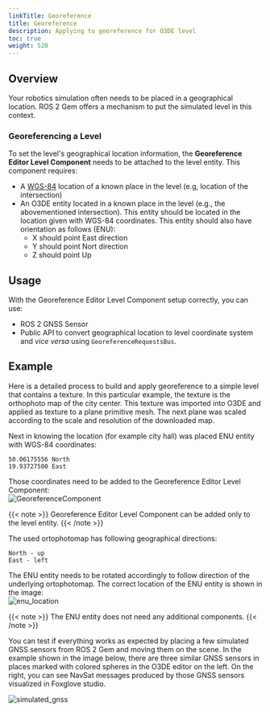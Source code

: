 ```yaml
---
linkTitle: Georeference  
title: Georeference
description: Applying to georeference for O3DE level
toc: true
weight: 520
---
```


## Overview

Your robotics simulation often needs to be placed in a geographical location. 
ROS 2 Gem offers a mechanism to put the simulated level in this context.


### Georeferencing a Level

To set the level's geographical location information, the **Georeference Editor Level Component** needs to be attached to the level entity. 
This component requires:

- A [WGS-84](https://en.wikipedia.org/wiki/World_Geodetic_System#WGS84) location of a known place in the level (e.g, location of the intersection)
- An O3DE entity located in a known place in the level (e.g., the abovementioned intersection). This entity should be located in the location given with WGS-84 coordinates. This entity should also have orientation as follows (ENU):
  - X should point East direction
  - Y should point Nort direction
  - Z should point Up

## Usage

With the Georeference Editor Level Component setup correctly, you can use:
 - ROS 2 GNSS Sensor 
 - Public API to convert geographical location to level coordinate system and _vice versa_ using `GeoreferenceRequestsBus`. 

## Example

Here is a detailed process to build and apply georeference to a simple level that contains a texture. In this particular example, the texture is the orthophoto map of the city center. 
This texture was imported into O3DE and applied as texture to a plane primitive mesh.
The next plane was scaled according to the scale and resolution of the downloaded map.

Next in knowing the location (for example city hall) was placed ENU entity with WGS-84 coordinates:
```
50.06175556 North 
19.93727500 East 
```
Those coordinates need to be added to the Georeference Editor Level Component: \
![GeoreferenceComponent](/images/user-guide/interactivity/robotics/georeference_component.png)

{{< note >}}
Georeference Editor Level Component can be added only to the level entity.
{{< /note >}}


The used ortophotomap has following geographical directions:
```
North - up
East - left
```
The ENU entity needs to be rotated accordingly to follow direction of the underlying ortophotomap.
The correct location of the ENU entity is shown in the image: \
![enu_location](/images/user-guide/interactivity/robotics/enu_location.png)

{{< note >}}
The ENU entity does not need any additional components. 
{{< /note >}}

You can test if everything works as expected by placing a few simulated GNSS sensors from ROS 2 Gem and moving them on the scene.
In the example shown in the image below, there are three similar GNSS sensors in places marked with colored spheres in the O3DE editor on the left.
On the right, you can see NavSat messages produced by those GNSS sensors visualized in Foxglove studio. 

![simulated_gnss](/images/user-guide/interactivity/robotics/simulated_gnss.png)

